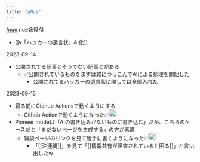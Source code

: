 ```yaml
---
title: "pNue"
---
```


[/nue](https://scrapbox.io/nue)
nue妖怪AI
- [[🌀「ハッカーの遺言状」AI化]]


2023-09-14
- 公開されてる記事とそうでない記事とがある
    - ✅公開されているものをまずは雑につっこんでAIによる処理を開始した
        - 公開されてるハッカーの遺言状に関しては全部入れた

2023-09-15
- 寝る前にGiuhub Actionsで動くようにする
    - Github Actionで動くようになった✅<img src='https://scrapbox.io/api/pages/nishio/nishio/icon' alt='nishio.icon' height="19.5"/>
- Pioneer modeは「AIの書き込みがないものに書き込む」だが、こちらのケースだと「まだないページを生成する」の方が素直
    - 雑談ページのリンクを見て勝手に書くようになった✅<img src='https://scrapbox.io/api/pages/nishio/nishio/icon' alt='nishio.icon' height="19.5"/>
        - 「[[注連縄]]」を見て「[[情報共有が阻害されていると困る]]」と言い出したw

